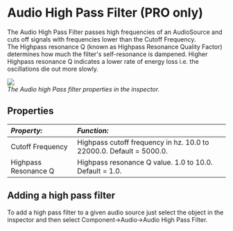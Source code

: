 Audio High Pass Filter (PRO only)
=================================


The <span class=keyword>Audio High Pass Filter</span> passes high frequencies of an AudioSource and cuts off signals with frequencies lower than the <span class=component>Cutoff Frequency</span>.  
The <span class=component>Highpass resonance Q</span> (known as Highpass Resonance Quality Factor) determines how much the filter's self-resonance is dampened. Higher <span class=component>Highpass resonance Q</span> indicates a lower rate of energy loss i.e. the oscillations die out more slowly.


![](http://docwiki.hq.unity3d.com/uploads/Main/AudioHighPassFilter.png)  
_The Audio high Pass filter properties in the inspector._


Properties
----------



|**_Property:_** |**_Function:_** |
|:---|:---|
|<span class=component>Cutoff Frequency</span> |Highpass cutoff frequency in hz. 10.0 to 22000.0. Default = 5000.0.|
|<span class=component>Highpass Resonance Q</span> |Highpass resonance Q value. 1.0 to 10.0. Default = 1.0.|


Adding a high pass filter
-------------------------

To add a high pass filter to a given audio source just select the object in the inspector and then select <span class=component>Component->Audio->Audio High Pass Filter</span>.
